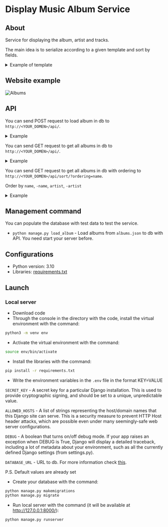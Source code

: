 # Display Music Album Service

## About

Service for displaying the album, artist and tracks.

The main idea is to serialize according to a given template and sort by fields.

<details>
  <summary>Example of template</summary>

```json
[
  {
    "album": "album1[2022]",
    "name": "album1",
    "artist@name": "artist_name1",
    "tracks": [
      "track1",
      "track2",
      "track3"
    ]
  },
  ...
]
```

</details>

## Website example

![Albums](https://user-images.githubusercontent.com/93794917/199439438-274d9bd8-ed37-4b32-8ee7-0a69e0815fb9.gif)

## API

You can send POST request to load album in db to `http://<YOUR_DOMEN>/api/`.

<details>
  <summary>Example</summary>

URL: `http://127.0.0.1:8000/api/`

HEADERS: `'Content-Type': 'application/json'`

JSON:

```json
  {
  "album": "The Dark Side Of The Moon[1973]",
  "name": "The Dark Side Of The Moon",
  "artist@name": "Pink Floyd",
  "tracks": [
    "Speak to Me",
    "Breathe",
    "On the Run",
    "Time",
    "The Great Gig in the Sky"
  ]
}
```

</details>

You can send GET request to get all albums in db to `http://<YOUR_DOMEN>/api/`.

<details>
  <summary>Example</summary>

URL: `http://127.0.0.1:8000/api/`

</details>

You can send GET request to get all albums in db with ordering
to `http://<YOUR_DOMEN>/api/sort/?ordering=name`.

Order by `name`, `-name`, `artist`, `-artist`

<details>
  <summary>Example</summary>

URL: `http://<YOUR_DOMEN>/api/sort/?ordering=name`

</details>

## Management command

You can populate the database with test data to test the service.

* `python manage.py load_album` - Load albums from `albums.json` to db with
  API. You need start your server before.

## Configurations

* Python version: 3.10
* Libraries: [requirements.txt]()

## Launch

### Local server

- Download code
- Through the console in the directory with the code, install the virtual
  environment with the command:

```bash
python3 -m venv env
```

- Activate the virtual environment with the command:

```bash
source env/bin/activate
```

- Install the libraries with the command:

```bash
pip install -r requirements.txt
```

- Write the environment variables in the `.env` file in the format KEY=VALUE

`SECRET_KEY` - A secret key for a particular Django installation. This is used
to provide cryptographic signing, and should be set to a unique, unpredictable
value.

`ALLOWED_HOSTS` - A list of strings representing the host/domain names that
this Django site can serve. This is a security measure to prevent HTTP Host
header attacks, which are possible even under many seemingly-safe web server
configurations.

`DEBUG` - A boolean that turns on/off debug mode. If your app raises an
exception when DEBUG is True, Django will display a detailed traceback,
including a lot of metadata about your environment, such as all the currently
defined Django settings (from settings.py).

`DATABASE_URL` - URL to db. For more information
check [this](https://github.com/jazzband/dj-database-url).

P.S. Default values are already set

- Create your database with the command:

```bash
python manage.py makemigrations
python manage.py migrate
```

- Run local server with the command (it will be available
  at http://127.0.0.1:8000/):

```bash
python manage.py runserver
```
